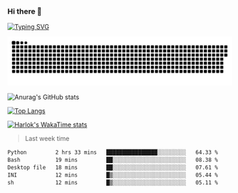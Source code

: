 ### Hi there 👋

<!--
**wray-le/wray-lee* is a ✨ _special_ ✨ repository because its `README.md` (this file) appears on your GitHub profile.

Here are some ideas to get you started:

- 🔭 I’m currently working on ...
- 🌱 I’m currently learning ...
- 👯 I’m looking to collaborate on ...
- 🤔 I’m looking for help with ...
- 💬 Ask me about ...
- 📫 How to reach me: ...
- 😄 Pronouns: ...
- ⚡ Fun fact: ...
-->
[![Typing SVG](https://readme-typing-svg.herokuapp.com?color=91BEF0&vCenter=true&lines=This+is+Wray's+profile;A+noob+developer)](https://git.io/typing-svg)

<p align="center"><a href=#><img src="image/contributions.svg"></a></p>  

![Anurag's GitHub stats](https://github-readme-stats.vercel.app/api?username=wray-lee&show_icons=true&theme=tokyonight)


[![Top Langs](https://github-readme-stats.vercel.app/api/top-langs/?username=wray-lee&exclude_repo=wray-lee.github.io,wray-lee&layout=donut)](https://github.com/anuraghazra/github-readme-stats)


[![Harlok's WakaTime stats](https://github-readme-stats.vercel.app/api/wakatime?username=wray)](https://github.com/anuraghazra/github-readme-stats)

> Last week time

<!--START_SECTION:waka-->

```txt
Python         2 hrs 33 mins   ████████████████░░░░░░░░░   64.33 %
Bash           19 mins         ██░░░░░░░░░░░░░░░░░░░░░░░   08.38 %
Desktop file   18 mins         ██░░░░░░░░░░░░░░░░░░░░░░░   07.61 %
INI            12 mins         █▒░░░░░░░░░░░░░░░░░░░░░░░   05.44 %
sh             12 mins         █▒░░░░░░░░░░░░░░░░░░░░░░░   05.11 %
```

<!--END_SECTION:waka-->
